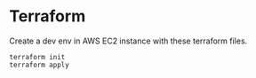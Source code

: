 # Terraform

Create a dev env in AWS EC2 instance with these terraform files. 

```
terraform init
terraform apply
```
